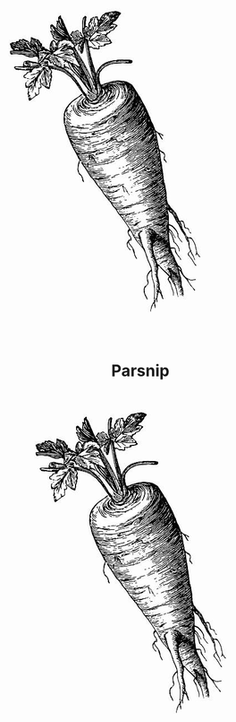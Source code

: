 ![Parsnip Logo](/Parsnip.jpg)

<h1 align="center">Parsnip
  <p align="center">
  <img src="/Parsnip.jpg"/>
</p>
